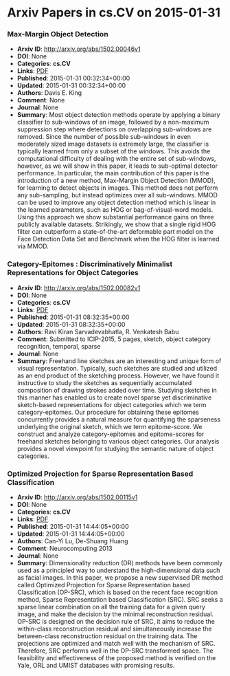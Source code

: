 # Arxiv Papers in cs.CV on 2015-01-31
### Max-Margin Object Detection
- **Arxiv ID**: http://arxiv.org/abs/1502.00046v1
- **DOI**: None
- **Categories**: **cs.CV**
- **Links**: [PDF](http://arxiv.org/pdf/1502.00046v1)
- **Published**: 2015-01-31 00:32:34+00:00
- **Updated**: 2015-01-31 00:32:34+00:00
- **Authors**: Davis E. King
- **Comment**: None
- **Journal**: None
- **Summary**: Most object detection methods operate by applying a binary classifier to sub-windows of an image, followed by a non-maximum suppression step where detections on overlapping sub-windows are removed. Since the number of possible sub-windows in even moderately sized image datasets is extremely large, the classifier is typically learned from only a subset of the windows. This avoids the computational difficulty of dealing with the entire set of sub-windows, however, as we will show in this paper, it leads to sub-optimal detector performance.   In particular, the main contribution of this paper is the introduction of a new method, Max-Margin Object Detection (MMOD), for learning to detect objects in images. This method does not perform any sub-sampling, but instead optimizes over all sub-windows. MMOD can be used to improve any object detection method which is linear in the learned parameters, such as HOG or bag-of-visual-word models. Using this approach we show substantial performance gains on three publicly available datasets. Strikingly, we show that a single rigid HOG filter can outperform a state-of-the-art deformable part model on the Face Detection Data Set and Benchmark when the HOG filter is learned via MMOD.



### Category-Epitomes : Discriminatively Minimalist Representations for Object Categories
- **Arxiv ID**: http://arxiv.org/abs/1502.00082v1
- **DOI**: None
- **Categories**: **cs.CV**
- **Links**: [PDF](http://arxiv.org/pdf/1502.00082v1)
- **Published**: 2015-01-31 08:32:35+00:00
- **Updated**: 2015-01-31 08:32:35+00:00
- **Authors**: Ravi Kiran Sarvadevabhatla, R. Venkatesh Babu
- **Comment**: Submitted to ICIP-2015, 5 pages, sketch, object category recognition,
  temporal, sparse
- **Journal**: None
- **Summary**: Freehand line sketches are an interesting and unique form of visual representation. Typically, such sketches are studied and utilized as an end product of the sketching process. However, we have found it instructive to study the sketches as sequentially accumulated composition of drawing strokes added over time. Studying sketches in this manner has enabled us to create novel sparse yet discriminative sketch-based representations for object categories which we term category-epitomes. Our procedure for obtaining these epitomes concurrently provides a natural measure for quantifying the sparseness underlying the original sketch, which we term epitome-score. We construct and analyze category-epitomes and epitome-scores for freehand sketches belonging to various object categories. Our analysis provides a novel viewpoint for studying the semantic nature of object categories.



### Optimized Projection for Sparse Representation Based Classification
- **Arxiv ID**: http://arxiv.org/abs/1502.00115v1
- **DOI**: None
- **Categories**: **cs.CV**
- **Links**: [PDF](http://arxiv.org/pdf/1502.00115v1)
- **Published**: 2015-01-31 14:44:05+00:00
- **Updated**: 2015-01-31 14:44:05+00:00
- **Authors**: Can-Yi Lu, De-Shuang Huang
- **Comment**: Neurocomputing 2013
- **Journal**: None
- **Summary**: Dimensionality reduction (DR) methods have been commonly used as a principled way to understand the high-dimensional data such as facial images. In this paper, we propose a new supervised DR method called Optimized Projection for Sparse Representation based Classification (OP-SRC), which is based on the recent face recognition method, Sparse Representation based Classification (SRC). SRC seeks a sparse linear combination on all the training data for a given query image, and make the decision by the minimal reconstruction residual. OP-SRC is designed on the decision rule of SRC, it aims to reduce the within-class reconstruction residual and simultaneously increase the between-class reconstruction residual on the training data. The projections are optimized and match well with the mechanism of SRC. Therefore, SRC performs well in the OP-SRC transformed space. The feasibility and effectiveness of the proposed method is verified on the Yale, ORL and UMIST databases with promising results.



